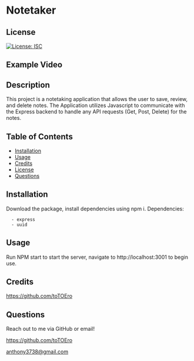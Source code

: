 
  # Notetaker

  
  ## License

  [![License: ISC](https://img.shields.io/badge/License-ISC-blue.svg)](https://opensource.org/licenses/ISC)
  
  ## Example Video


  ## Description

  This project is a notetaking application that allows the user to save, review, and delete notes. The Application utilizes Javascript to communicate with the Express backend to handle any API requests (Get, Post, Delete) for the notes. 

  ## Table of Contents 

  
  - [Installation](#installation)
  - [Usage](#usage)
  - [Credits](#credits)
  - [License](#license)   
  - [Questions](#questions)
  

  ## Installation

  Download the package, install dependencies using npm i.
    Dependencies:

      - express
      - uuid

  ## Usage

  Run NPM start to start the server, navigate to http://localhost:3001 to begin use.
  

  ## Credits

  https://github.com/toTOEro 
  
  ## Questions
  
  Reach out to me via GitHub or email! 

  https://github.com/toTOEro

  anthony3738@gmail.com
  
  